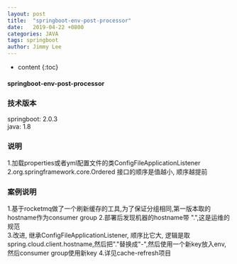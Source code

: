 ```yaml
---
layout: post
title:  "springboot-env-post-processor"
date:   2019-04-22 +0800
categories: JAVA
tags: springboot
author: Jimmy Lee
---
```


* content
{:toc}


#### springboot-env-post-processor   


### 技术版本
springboot: 2.0.3     
java: 1.8    


### 说明
1.加载properties或者yml配置文件的类ConfigFileApplicationListener    
2.org.springframework.core.Ordered 接口的顺序是值越小, 顺序越提前     

### 案例说明  
1.基于rocketmq做了一个刷新缓存的工具,为了保证分组相同,第一版本取的hostname作为consumer group
2.部署后发现机器的hostname带 ".",这是运维的规范  
3.改进, 继承ConfigFileApplicationListener, 顺序比它大, 逻辑是取spring.cloud.client.hostname,然后把"."替换成"-",然后使用一个新key放入env,然后consumer group使用新key
4.详见cache-refresh项目  

